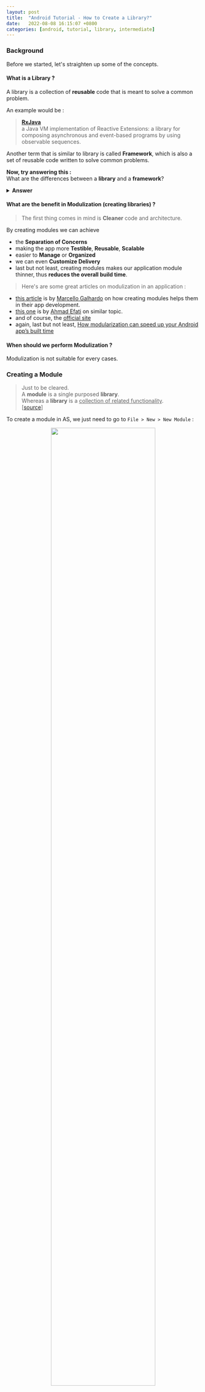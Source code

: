 ```yaml
---
layout: post
title:  "Android Tutorial - How to Create a Library?"
date:   2022-08-08 16:15:07 +0800
categories: [android, tutorial, library, intermediate]
---
```


### Background
Before we started, let's straighten up some of the concepts.

#### What is a Library ?

A library is a collection of **reusable** code that is meant to solve a common problem.
<br>

An example would be :

> <u>**[RxJava](https://github.com/ReactiveX/RxJava)**</u>
> <br>a Java VM implementation of Reactive Extensions: a library for composing asynchronous and event-based programs by using observable sequences.

Another term that is similar to library is called **Framework**, which is also a set of reusable code written to solve common problems.

**Now, try answering this :**
<br>What are the differences between a **library** and a **framework**?

<details>
<summary><b>Answer</b></summary>
<br>

&nbsp;&nbsp;&nbsp;&nbsp;I always consider a **Framework** as a *collection of libraries*.
<br><br>
&nbsp;&nbsp;&nbsp;&nbsp;<u>**However, that is not exactly correct**</u>

> Importing a **library** is like buying an accessory for your car.
> <br><br>
> Whereas using a **framework** is like making a car but given blueprints and materials you might need.

&nbsp;&nbsp;&nbsp;&nbsp;Another way to say it is that a **framework** provides you with a specific resources that you can use to achieve a specific goal.

&nbsp;&nbsp;&nbsp;&nbsp;For instance, you can't build a house using a framework specialized for car, instead you will need to import a library that gives you the tools you'll need to build a house.

&nbsp;&nbsp;&nbsp;&nbsp;The technical difference lies in the term **inversion of control**.

&nbsp;&nbsp;&nbsp;&nbsp;<u><b>[What is IoC ?](https://en.wikipedia.org/wiki/Inversion_of_control)</b></u>

> "This inversion of control is sometimes
named the Hollywood principle, “Do not call us, we call You”"
><br><br>
> This term was introduced by Michael Mattsson in 1996 in his [thesis](https://www.researchgate.net/publication/2238535_Object-Oriented_Frameworks) on Object Oriented Framework.

An example of a framework would be :
> **Java API Framework** in Android Platform Architecture (aka **Application Framework**)
> <br><br>

<figure>
<center>
<a href = "https://developer.android.com/guide/platform">
<img src = "/images/common/android-platform-architecture.png" style = "width=50%"/>
<figcaption>Android Platform Architecture</figcaption>
</a>
</center>
</figure>

<br>
This is the framework Android application is build upon.

It provides you with the materials you'll need, such as Activity, Services, Content Provider and much more.

Not only that, it also controls how the app begins, how components interact with each other and the lifecycle of them.

These are some of the things that you are not in control of, thus Hollywood principle.


> <b>References :</b>
> - <b><u>[Framework vs Library: Full Comparison](https://www.interviewbit.com/blog/framework-vs-library/)</b></u>
> - <b><u>[The Difference Between a Framework and a Library](https://www.freecodecamp.org/news/the-difference-between-a-framework-and-a-library-bd133054023f/)</b></u>
> -<b><u>[Android Plateform Architecture](https://developer.android.com/guide/platform)</u></b>

</details>

#### What are the benefit in Modulization (creating libraries) ?
> The first thing comes in mind is **Cleaner** code and architecture.

By creating modules we can achieve
- the **Separation of Concerns**
- making the app more **Testible**, **Reusable**, **Scalable**
- easier to **Manage** or **Organized**
- we can even **Customize Delivery**
- last but not least, creating modules makes our application module thinner, thus **reduces the overall build time**.

> Here's are some great articles on modulization in an application :
- <u>[this article](https://medium.com/quandoo/a-guide-to-a-modern-android-app-part-1-modularization-and-architecture-9f2aa91b3090)</u> is by [Marcello Galhardo](https://medium.com/@marcellogalhardo) on how creating modules helps them in their app development.
- <u>[this one](https://ahmad-efati.medium.com/modularization-of-android-applications-based-on-clean-architecture-18dc643e0562)</u> is by  [Ahmad Efati](https://ahmad-efati.medium.com/) on similar topic.
- and of course, the <u>[official site](https://developer.android.com/topic/modularization)</u>
- again, last but not least, <u>[How modularization can speed up your Android app’s built time](https://www.freecodecamp.org/news/how-modularisation-affects-build-time-of-an-android-application-43a984ce9968/)</u>

#### When should we perform Modulization ?
Modulization is not suitable for every cases.




### Creating a Module
> Just to be cleared.
  <br>A **module** is a single purposed **library**.
> <br>Whereas a **library** is a <u>collection of related functionality</u>.
> <br>[[source](https://stackoverflow.com/a/4101270/18597115)]


To create a module in AS, we just need to go to `File > New > New Module` : <br>
<figure>
<center>
<img src ="/images/posts/jekyll/2022-09-23-android-create-library-new-module.png" style="width:80%">

</center>
</figure>
<br>

Now you should see a dialog that shows a list of **Templates** that we can use on the left.
<br>

<figure>
<center>
<img src = "/images/posts/jekyll/2022-09-23-android-create-library-new-module-dialog.png" style="width:80%">
</center>
</figure>

<br>

The ones that are most likely to use are :
- **Phone & Tablet**
- **Android Library**
- **Android Native Library**
- **Java or Kotlin Library**
- **Kotlin Multiplatform Shared Module** aka **KMM**

#### Looking at the Template
Let's take a look at the purpose of these templates.

> **Phone & Tablet**

This is just the typical Application Template when we create an application.

> **Android Library**

This is a library similar to Application Template, but with some restrictions.

It is **mandatory** to include the following files :
- `/AndroidManifest.xml` (**mandatory**)
- `/classes.jar` (**mandatory**)
- `/res/` (**mandatory**)
- `/R.txt` (**mandatory**)

while the rest are left as **optional** :
- `/assets/` (optional)
- `/libs/*.jar` (optional)
- `/jni//*.so` (optional)
- `/proguard.txt` (optional)
- `/lint.jar` (optional)

> **Android Native Library**

This is used to add **C/C++** library in the app and uses **JNI** (**J**ava **N**ative **I**nteface) to interact with it.

> **Java or Kotlin Library**

This is similar with the Native Library, but instead of using C/C++, this library only contains **Java** or **Kotlin**.

#### Choosing a Template
So depends on your needs, you can choose any one you wish.

If you only wish the library to contain plain codes without any resources, then **Java or Kotlin Library** and **Android Native Library** might be the choice for you.

If you were like me, just trying to share a awesome custom view, then the one we are interested in is **Android Library**.

### Creating an Android Library
After creating the library, you should be able to see another package shown in the Project directory.

<figure>
<center>
<img src = "/images/posts/jekyll/2022-09-23-android-create-library-android-library.png" style="width:50%"/>
</center>
</figure>

<br>
The main difference between the library and the application module lies inside the Gradle.

Looking at the `build.gradle`, you will find the followings :
>**Android Library**
```java
plugins {
    id 'com.android.library'
}
```

>**Application Module**
```java
plugins {
    id 'com.android.application'
    id 'org.jetbrains.kotlin.android'
}
```

You can see Android Library uses `com.android.library` plugin instead of `com.android.application`.

Other than that, there's not much of difference.

After creating your library and writing your code, you can choose to import your library in serveral methods.

#### Importing a Library
You can import a library in 3 ways :
- Local Libary Module
- Local Binary
- Remote Binary

>**Local Library Module**

This is what we are currently facing.

In order to use the local library, we can simply add `implementation` in the `dependencies` :
```Java
dependencies {
    // Dependency on a local library module
    implementation project(':mylibrary')
}
```

>**Local Binaries**

This is when we wish to import a local `jar` file in the project.

You can go to `File > Project Structure > Dependencies` and follow the [instructions](https://developer.android.com/studio/projects/android-library#psd-add-aar-jar-dependency).

By the end, you should have this in the `dependencies` block :

```java
implementation files('my_src_folder/my_lib.aar')
// or if you are importing jar
implementation files('my_src_folder/my_lib.jar')
```

If you are not using Android Studio, then you can use the following instead :

```java
dependencies {
    implementation fileTree(dir: "my_src_folder", include: ["*.jar", "*.aar"])
}
```

> **Remote Binary**

This is when you need to use a library that's shared remotely.

Basically all you need to do is add :
```Java
implementation 'com.example.android:app-magic:12.3'

// which is the same as
implementation group:'com.example.android', name:'app-magic', version:'12.3'
```
Now that we know how to import libraries from various source, let's m

### Share Remotely



### Extra
Depending on the module you choose, you will be able to create libraries in different file types.

>If you choose **Java or Kotlin Library**

You can create a **Java Archive Resources** ( `jar` ) file.

This can be done using the following command :
```shell
jar cf jar-file input-file(s)  
```

> If you choose **Android library**

You can create an **Android Archive Resource** ( `aar` )  file.

`.aar` can be created in [several ways](https://www.geeksforgeeks.org/different-ways-to-create-aar-file-in-android-studio/).

> If you choose **C/C++**

This will have to wait until I tried it out.

### References
1. [CodePath: Building your own Android library](https://github.com/codepath/android_guides/wiki/Building-your-own-Android-library)

2. [How to create a JAR file](https://www.tutorialspoint.com/How-to-create-a-JAR-file)
